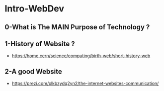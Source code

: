 # Intro-WebDev

## 0-What is The MAIN Purpose of Technology ?

## 1-History of Website ?

* https://home.cern/science/computing/birth-web/short-history-web


## 2-A good Website

* https://prezi.com/xlkbzydq2yn2/the-internet-websites-communication/

